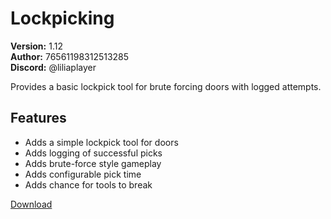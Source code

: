 # Lockpicking

**Version:** 1.12  
**Author:** 76561198312513285  
**Discord:** @liliaplayer  

Provides a basic lockpick tool for brute forcing doors with logged attempts.

## Features

- Adds a simple lockpick tool for doors
- Adds logging of successful picks
- Adds brute-force style gameplay
- Adds configurable pick time
- Adds chance for tools to break

[Download](https://github.com/LiliaFramework/Modules/raw/refs/heads/gh-pages/simple_lockpicking.zip)
